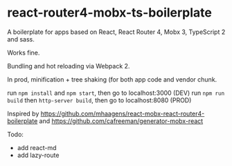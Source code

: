 # react-router4-mobx-ts-boilerplate
A boilerplate for apps based on React, React Router 4, Mobx 3, TypeScript 2 and sass.

Works fine. 

Bundling and hot reloading via Webpack 2. 

In prod, minification + tree shaking (for both app code and vendor chunk. 

run `npm install` and `npm start`, then go to localhost:3000 (DEV)
run `npm run build` then `http-server build`, then go to localhost:8080 (PROD)

Inspired by https://github.com/mhaagens/react-mobx-react-router4-boilerplate and https://github.com/cafreeman/generator-mobx-react

Todo: 
* add react-md
* add lazy-route 
